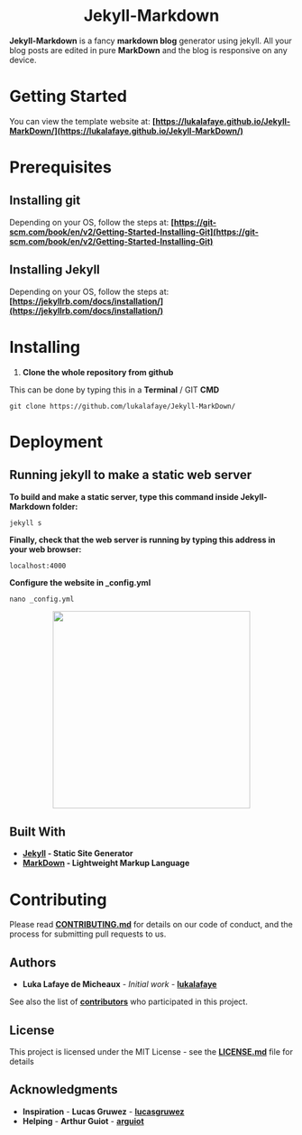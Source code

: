 <h1 align="center">Jekyll-Markdown</h1>

**Jekyll-Markdown** is a fancy **markdown blog** generator using jekyll. All your blog posts are edited in pure **MarkDown** and the blog is responsive on any device.

# Getting Started

You can view the template website at: **[https://lukalafaye.github.io/Jekyll-MarkDown/](https://lukalafaye.github.io/Jekyll-MarkDown/)**

# Prerequisites

## Installing git

Depending on your OS, follow the steps at: **[https://git-scm.com/book/en/v2/Getting-Started-Installing-Git](https://git-scm.com/book/en/v2/Getting-Started-Installing-Git)**

## Installing Jekyll

Depending on your OS, follow the steps at: **[https://jekyllrb.com/docs/installation/](https://jekyllrb.com/docs/installation/)**

# Installing

1. **Clone the whole repository from github**

This can be done by typing this in a **Terminal** / GIT **CMD**

```
git clone https://github.com/lukalafaye/Jekyll-MarkDown/
```

# Deployment

## Running jekyll to make a static web server

**To build and make a static server, type this command inside Jekyll-Markdown folder:**

```
jekyll s
```

**Finally, check that the web server is running by typing this address in your web browser:**

```
localhost:4000
```

**Configure the website in _config.yml**

```
nano _config.yml
```

<p align="center">
  <img src="https://github.com/lukalafaye/Jekyll-MarkDown/img/config.png" width="350"/>
</p>

## Built With

* **[Jekyll](https://jekyllrb.com/) - Static Site Generator**
* **[MarkDown](https://github.com/adam-p/markdown-here/wiki/Markdown-Cheatsheet) - Lightweight Markup Language**

# Contributing

Please read **[CONTRIBUTING.md](https://gist.github.com/PurpleBooth/b24679402957c63ec426)** for details on our code of conduct, and the process for submitting pull requests to us.

## Authors

* **Luka Lafaye de Micheaux** - *Initial work* - **[lukalafaye](https://github.com/lukalafaye)**

See also the list of **[contributors](https://github.com/lukalafaye/Jekyll-MarkDown/contributors)** who participated in this project.

## License

This project is licensed under the MIT License - see the **[LICENSE.md](LICENSE.md)** file for details

## Acknowledgments

* **Inspiration** - **Lucas Gruwez** - **[lucasgruwez](https://github.com/lucasgruwez)**
* **Helping**     - **Arthur Guiot** - **[arguiot](https://github.com/arguiot)**